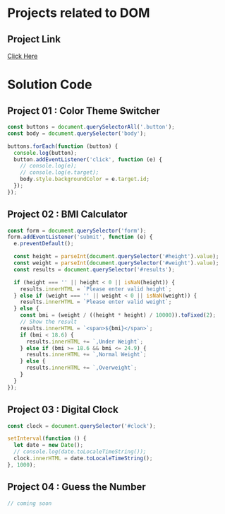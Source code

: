 # Projects related to DOM

## Project Link
[Click Here](https://stackblitz.com/edit/dom-project-chaiaurcode-pkureq24?file=index.html)

# Solution Code

## Project 01 : Color Theme Switcher

```javascript
const buttons = document.querySelectorAll('.button');
const body = document.querySelector('body');

buttons.forEach(function (button) {
  console.log(button);
  button.addEventListener('click', function (e) {
    // console.log(e);
    // console.log(e.target);
    body.style.backgroundColor = e.target.id;
  });
});

```
## Project 02 : BMI Calculator

```javascript
const form = document.querySelector('form');
form.addEventListener('submit', function (e) {
  e.preventDefault();

  const height = parseInt(document.querySelector('#height').value);
  const weight = parseInt(document.querySelector('#weight').value);
  const results = document.querySelector('#results');

  if (height === '' || height < 0 || isNaN(height)) {
    results.innerHTML = `Please enter valid height`;
  } else if (weight === '' || weight < 0 || isNaN(weight)) {
    results.innerHTML = `Please enter valid weight`;
  } else {
    const bmi = (weight / ((height * height) / 10000)).toFixed(2);
    // Show the result
    results.innerHTML = `<span>${bmi}</span>`;
    if (bmi < 18.6) {
      results.innerHTML += `,Under Weight`;
    } else if (bmi >= 18.6 && bmi <= 24.9) {
      results.innerHTML += `,Normal Weight`;
    } else {
      results.innerHTML += `,Overweight`;
    }
  }
});
```
## Project 03 : Digital Clock

```javascript
const clock = document.querySelector('#clock');

setInterval(function () {
  let date = new Date();
  // console.log(date.toLocaleTimeString());
  clock.innerHTML = date.toLocaleTimeString();
}, 1000);
```
## Project 04 : Guess the Number

```javascript
// coming soon
```